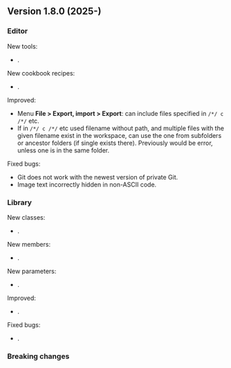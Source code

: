 ## Version 1.8.0 (2025-)

### Editor
New tools:
- .

New cookbook recipes:
- .

Improved:
- Menu **File > Export, import > Export**: can include files specified in `/*/ c /*/` etc.
- If in `/*/ c /*/` etc used filename without path, and multiple files with the given filename exist in the workspace, can use the one from subfolders or ancestor folders (if single exists there). Previously would be error, unless one is in the same folder.

Fixed bugs:
- Git does not work with the newest version of private Git.
- Image text incorrectly hidden in non-ASCII code.

### Library
New classes:
- .

New members:
- .

New parameters:
- .

Improved:
- .

Fixed bugs:
- .

### Breaking changes
